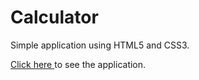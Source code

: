 # Calculator
Simple application using HTML5 and CSS3.

[Click here ](https://ayushkumar-25.github.io/calculator/)to see the application.
